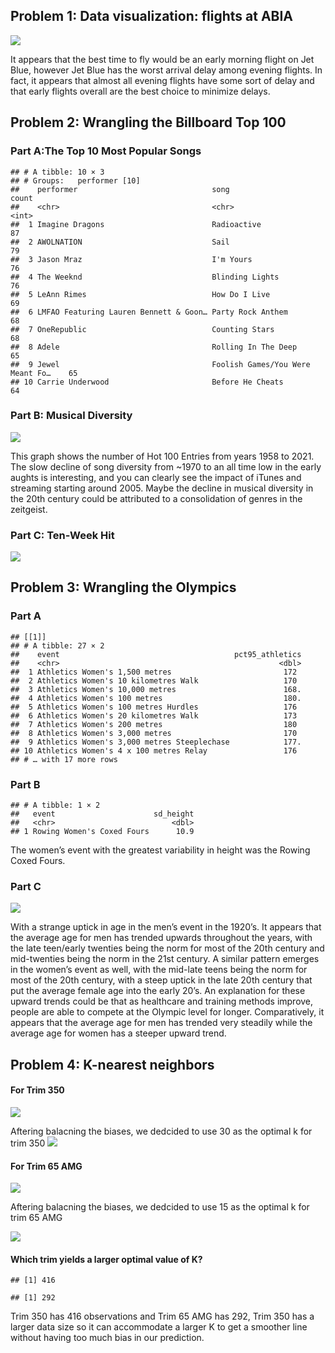 ## Problem 1: Data visualization: flights at ABIA

![](Blake_Jayme_Exercise1_files/figure-markdown_strict/Q1-1.png)

It appears that the best time to fly would be an early morning flight on
Jet Blue, however Jet Blue has the worst arrival delay among evening
flights. In fact, it appears that almost all evening flights have some
sort of delay and that early flights overall are the best choice to
minimize delays.

## Problem 2: Wrangling the Billboard Top 100

### Part A:The Top 10 Most Popular Songs

    ## # A tibble: 10 × 3
    ## # Groups:   performer [10]
    ##    performer                              song                             count
    ##    <chr>                                  <chr>                            <int>
    ##  1 Imagine Dragons                        Radioactive                         87
    ##  2 AWOLNATION                             Sail                                79
    ##  3 Jason Mraz                             I'm Yours                           76
    ##  4 The Weeknd                             Blinding Lights                     76
    ##  5 LeAnn Rimes                            How Do I Live                       69
    ##  6 LMFAO Featuring Lauren Bennett & Goon… Party Rock Anthem                   68
    ##  7 OneRepublic                            Counting Stars                      68
    ##  8 Adele                                  Rolling In The Deep                 65
    ##  9 Jewel                                  Foolish Games/You Were Meant Fo…    65
    ## 10 Carrie Underwood                       Before He Cheats                    64

### Part B: Musical Diversity

![](Blake_Jayme_Exercise1_files/figure-markdown_strict/2B-1.png)

This graph shows the number of Hot 100 Entries from years 1958 to 2021.
The slow decline of song diversity from ~1970 to an all time low in the
early aughts is interesting, and you can clearly see the impact of
iTunes and streaming starting around 2005. Maybe the decline in musical
diversity in the 20th century could be attributed to a consolidation of
genres in the zeitgeist.

### Part C: Ten-Week Hit

![](Blake_Jayme_Exercise1_files/figure-markdown_strict/2C-1.png)

## Problem 3: Wrangling the Olympics

### Part A

    ## [[1]]
    ## # A tibble: 27 × 2
    ##    event                                       pct95_athletics
    ##    <chr>                                                 <dbl>
    ##  1 Athletics Women's 1,500 metres                         172 
    ##  2 Athletics Women's 10 kilometres Walk                   170 
    ##  3 Athletics Women's 10,000 metres                        168.
    ##  4 Athletics Women's 100 metres                           180.
    ##  5 Athletics Women's 100 metres Hurdles                   176 
    ##  6 Athletics Women's 20 kilometres Walk                   173 
    ##  7 Athletics Women's 200 metres                           180 
    ##  8 Athletics Women's 3,000 metres                         170 
    ##  9 Athletics Women's 3,000 metres Steeplechase            177.
    ## 10 Athletics Women's 4 x 100 metres Relay                 176 
    ## # … with 17 more rows

### Part B

    ## # A tibble: 1 × 2
    ##   event                      sd_height
    ##   <chr>                          <dbl>
    ## 1 Rowing Women's Coxed Fours      10.9

The women’s event with the greatest variability in height was the Rowing
Coxed Fours.

### Part C

![](Blake_Jayme_Exercise1_files/figure-markdown_strict/3C-1.png)

With a strange uptick in age in the men’s event in the 1920’s. It
appears that the average age for men has trended upwards throughout the
years, with the late teen/early twenties being the norm for most of the
20th century and mid-twenties being the norm in the 21st century. A
similar pattern emerges in the women’s event as well, with the mid-late
teens being the norm for most of the 20th century, with a steep uptick
in the late 20th century that put the average female age into the early
20’s. An explanation for these upward trends could be that as healthcare
and training methods improve, people are able to compete at the Olympic
level for longer. Comparatively, it appears that the average age for men
has trended very steadily while the average age for women has a steeper
upward trend.

## Problem 4: K-nearest neighbors

#### For Trim 350

![](Blake_Jayme_Exercise1_files/figure-markdown_strict/unnamed-chunk-1-1.png)

Aftering balacning the biases, we dedcided to use 30 as the optimal k
for trim 350
![](Blake_Jayme_Exercise1_files/figure-markdown_strict/prediction%20plot-1.png)

#### For Trim 65 AMG

![](Blake_Jayme_Exercise1_files/figure-markdown_strict/unnamed-chunk-2-1.png)

Aftering balacning the biases, we dedcided to use 15 as the optimal k
for trim 65 AMG

![](Blake_Jayme_Exercise1_files/figure-markdown_strict/plot%20trim%2065AMG-1.png)

#### Which trim yields a larger optimal value of K?

    ## [1] 416

    ## [1] 292

Trim 350 has 416 observations and Trim 65 AMG has 292, Trim 350 has a
larger data size so it can accommodate a larger K to get a smoother line
without having too much bias in our prediction.
